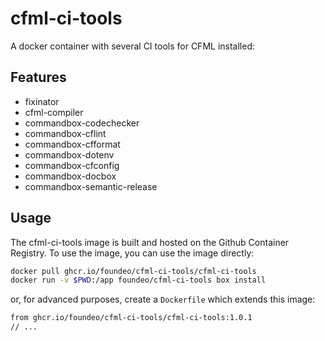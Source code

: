 # cfml-ci-tools

A docker container with several CI tools for CFML installed: 

## Features

* fixinator
* cfml-compiler
* commandbox-codechecker
* commandbox-cflint
* commandbox-cfformat
* commandbox-dotenv
* commandbox-cfconfig
* commandbox-docbox
* commandbox-semantic-release

## Usage

The cfml-ci-tools image is built and hosted on the Github Container Registry. To use the image, you can use the image directly:

```bash
docker pull ghcr.io/foundeo/cfml-ci-tools/cfml-ci-tools
docker run -v $PWD:/app foundeo/cfml-ci-tools box install
```

or, for advanced purposes, create a `Dockerfile` which extends this image:

```bash
from ghcr.io/foundeo/cfml-ci-tools/cfml-ci-tools:1.0.1
// ...
```

